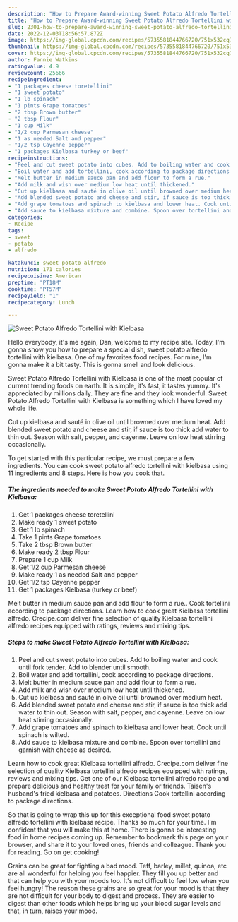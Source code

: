 ```yaml
---
description: "How to Prepare Award-winning Sweet Potato Alfredo Tortellini with Kielbasa"
title: "How to Prepare Award-winning Sweet Potato Alfredo Tortellini with Kielbasa"
slug: 2301-how-to-prepare-award-winning-sweet-potato-alfredo-tortellini-with-kielbasa
date: 2022-12-03T18:56:57.872Z
image: https://img-global.cpcdn.com/recipes/5735581844766720/751x532cq70/sweet-potato-alfredo-tortellini-with-kielbasa-recipe-main-photo.jpg
thumbnail: https://img-global.cpcdn.com/recipes/5735581844766720/751x532cq70/sweet-potato-alfredo-tortellini-with-kielbasa-recipe-main-photo.jpg
cover: https://img-global.cpcdn.com/recipes/5735581844766720/751x532cq70/sweet-potato-alfredo-tortellini-with-kielbasa-recipe-main-photo.jpg
author: Fannie Watkins
ratingvalue: 4.9
reviewcount: 25666
recipeingredient:
- "1 packages cheese toretellini"
- "1 sweet potato"
- "1 lb spinach"
- "1 pints Grape tomatoes"
- "2 tbsp Brown butter"
- "2 tbsp Flour"
- "1 cup Milk"
- "1/2 cup Parmesan cheese"
- "1 as needed Salt and pepper"
- "1/2 tsp Cayenne pepper"
- "1 packages Kielbasa turkey or beef"
recipeinstructions:
- "Peel and cut sweet potato into cubes. Add to boiling water and cook until fork tender. Add to blender until smooth."
- "Boil water and add tortellini, cook according to package directions."
- "Melt butter in medium sauce pan and add flour to form a rue."
- "Add milk and wish over medium low heat until thickened."
- "Cut up kielbasa and sauté in olive oil until browned over medium heat."
- "Add blended sweet potato and cheese and stir, if sauce is too thick add water to thin out. Season with salt, pepper, and cayenne. Leave on low heat stirring occasionally."
- "Add grape tomatoes and spinach to kielbasa and lower heat. Cook until spinach is wilted."
- "Add sauce to kielbasa mixture and combine. Spoon over tortellini and garnish with cheese as desired."
categories:
- Recipe
tags:
- sweet
- potato
- alfredo

katakunci: sweet potato alfredo 
nutrition: 171 calories
recipecuisine: American
preptime: "PT18M"
cooktime: "PT57M"
recipeyield: "1"
recipecategory: Lunch

---
```



![Sweet Potato Alfredo Tortellini with Kielbasa](https://img-global.cpcdn.com/recipes/5735581844766720/751x532cq70/sweet-potato-alfredo-tortellini-with-kielbasa-recipe-main-photo.jpg)

Hello everybody, it's me again, Dan, welcome to my recipe site. Today, I'm gonna show you how to prepare a special dish, sweet potato alfredo tortellini with kielbasa. One of my favorites food recipes. For mine, I'm gonna make it a bit tasty. This is gonna smell and look delicious.

Sweet Potato Alfredo Tortellini with Kielbasa is one of the most popular of current trending foods on earth. It is simple, it's fast, it tastes yummy. It's appreciated by millions daily. They are fine and they look wonderful. Sweet Potato Alfredo Tortellini with Kielbasa is something which I have loved my whole life.

Cut up kielbasa and sauté in olive oil until browned over medium heat. Add blended sweet potato and cheese and stir, if sauce is too thick add water to thin out. Season with salt, pepper, and cayenne. Leave on low heat stirring occasionally.


To get started with this particular recipe, we must prepare a few ingredients. You can cook sweet potato alfredo tortellini with kielbasa using 11 ingredients and 8 steps. Here is how you cook that.

<!--inarticleads1-->

##### The ingredients needed to make Sweet Potato Alfredo Tortellini with Kielbasa:

1. Get 1 packages cheese toretellini
1. Make ready 1 sweet potato
1. Get 1 lb spinach
1. Take 1 pints Grape tomatoes
1. Take 2 tbsp Brown butter
1. Make ready 2 tbsp Flour
1. Prepare 1 cup Milk
1. Get 1/2 cup Parmesan cheese
1. Make ready 1 as needed Salt and pepper
1. Get 1/2 tsp Cayenne pepper
1. Get 1 packages Kielbasa (turkey or beef)


Melt butter in medium sauce pan and add flour to form a rue.. Cook tortellini according to package directions. Learn how to cook great Kielbasa tortellini alfredo. Crecipe.com deliver fine selection of quality Kielbasa tortellini alfredo recipes equipped with ratings, reviews and mixing tips. 

<!--inarticleads2-->

##### Steps to make Sweet Potato Alfredo Tortellini with Kielbasa:

1. Peel and cut sweet potato into cubes. Add to boiling water and cook until fork tender. Add to blender until smooth.
1. Boil water and add tortellini, cook according to package directions.
1. Melt butter in medium sauce pan and add flour to form a rue.
1. Add milk and wish over medium low heat until thickened.
1. Cut up kielbasa and sauté in olive oil until browned over medium heat.
1. Add blended sweet potato and cheese and stir, if sauce is too thick add water to thin out. Season with salt, pepper, and cayenne. Leave on low heat stirring occasionally.
1. Add grape tomatoes and spinach to kielbasa and lower heat. Cook until spinach is wilted.
1. Add sauce to kielbasa mixture and combine. Spoon over tortellini and garnish with cheese as desired.


Learn how to cook great Kielbasa tortellini alfredo. Crecipe.com deliver fine selection of quality Kielbasa tortellini alfredo recipes equipped with ratings, reviews and mixing tips. Get one of our Kielbasa tortellini alfredo recipe and prepare delicious and healthy treat for your family or friends. Taisen&#39;s husband&#39;s fried kielbasa and potatoes. Directions Cook tortellini according to package directions. 

So that is going to wrap this up for this exceptional food sweet potato alfredo tortellini with kielbasa recipe. Thanks so much for your time. I'm confident that you will make this at home. There is gonna be interesting food in home recipes coming up. Remember to bookmark this page on your browser, and share it to your loved ones, friends and colleague. Thank you for reading. Go on get cooking!

Grains can be great for fighting a bad mood. Teff, barley, millet, quinoa, etc are all wonderful for helping you feel happier. They fill you up better and that can help you with your moods too. It's not difficult to feel low when you feel hungry! The reason these grains are so great for your mood is that they are not difficult for your body to digest and process. They are easier to digest than other foods which helps bring up your blood sugar levels and that, in turn, raises your mood.
